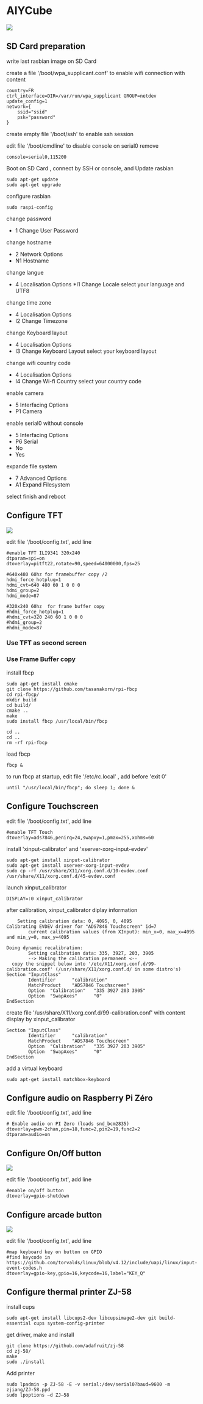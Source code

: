 # AIYCube

![](img/AIYCube.jpg)

## SD Card preparation

write last rasbian image on SD Card

create a file '/boot/wpa_supplicant.conf' to enable wifi connection
with content

    country=FR
    ctrl_interface=DIR=/var/run/wpa_supplicant GROUP=netdev
    update_config=1
    network={
        ssid="ssid"
        psk="password"
    }

create empty file '/boot/ssh' to enable ssh session

edit file '/boot/cmdline' to disable console on serial0
remove

    console=serial0,115200

Boot on SD Card , connect by SSH or console, and Update rasbian

    sudo apt-get update
    sudo apt-get upgrade
    
configure rasbian

    sudo raspi-config
change password    
* 1 Change User Password

change hostname  
* 2 Network Options
* N1 Hostname
  
change langue 
* 4 Localisation Options
*I1 Change Locale
select your language and UTF8 

change time zone
* 4 Localisation Options
* I2 Change Timezone

change Keyboard layout
* 4 Localisation Options
* I3 Change Keyboard Layout
select your keyboard layout

change wifi country code
* 4 Localisation Options
* I4 Change Wi-fi Country
select your country code

enable camera
* 5 Interfacing Options
* P1 Camera

enable serial0 without console
* 5 Interfacing Options
* P6 Serial
* No
* Yes
  
expande file system
* 7 Advanced Options
* A1 Expand Filesystem
  
select finish and reboot

## Configure TFT

![](img/TFT.PNG)

edit file '/boot/config.txt', add line

    #enable TFT ILI9341 320x240
    dtparam=spi=on
    dtoverlay=pitft22,rotate=90,speed=64000000,fps=25
    
    #640x480 60hz for framebuffer copy /2
    hdmi_force_hotplug=1
    hdmi_cvt=640 480 60 1 0 0 0
    hdmi_group=2
    hdmi_mode=87
    
    #320x240 60hz  for frame buffer copy
    #hdmi_force_hotplug=1
    #hdmi_cvt=320 240 60 1 0 0 0
    #hdmi_group=2
    #hdmi_mode=87

### Use TFT as second screen

### Use Frame Buffer copy
install fbcp

    sudo apt-get install cmake
    git clone https://github.com/tasanakorn/rpi-fbcp
    cd rpi-fbcp/
    mkdir build
    cd build/
    cmake ..
    make
    sudo install fbcp /usr/local/bin/fbcp
    
    cd ..
    cd ..
    rm -rf rpi-fbcp

load fbcp

    fbcp &
    
to run fbcp at startup, edit file '/etc/rc.local' , add before 'exit 0'

    until "/usr/local/bin/fbcp"; do sleep 1; done &

## Configure Touchscreen

edit file '/boot/config.txt', add line

    #enable TFT Touch
    dtoverlay=ads7846,penirq=24,swapxy=1,pmax=255,xohms=60
    
install 'xinput-calibrator' and 'xserver-xorg-input-evdev' 
    
    sudo apt-get install xinput-calibrator
    sudo apt-get install xserver-xorg-input-evdev
    sudo cp -rf /usr/share/X11/xorg.conf.d/10-evdev.conf /usr/share/X11/xorg.conf.d/45-evdev.conf

launch xinput_calibrator

    DISPLAY=:0 xinput_calibrator
    
after calibration, xinput_calibrator diplay information

        Setting calibration data: 0, 4095, 0, 4095
    Calibrating EVDEV driver for "ADS7846 Touchscreen" id=7
            current calibration values (from XInput): min_x=0, max_x=4095 and min_y=0, max_y=4095

    Doing dynamic recalibration:
            Setting calibration data: 335, 3927, 203, 3905
            --> Making the calibration permanent <--
      copy the snippet below into '/etc/X11/xorg.conf.d/99-calibration.conf' (/usr/share/X11/xorg.conf.d/ in some distro's)
    Section "InputClass"
            Identifier      "calibration"
            MatchProduct    "ADS7846 Touchscreen"
            Option  "Calibration"   "335 3927 203 3905"
            Option  "SwapAxes"      "0"
    EndSection

create file '/usr/share/X11/xorg.conf.d/99-calibration.conf' with content display by xinput_calibrator

    Section "InputClass"
            Identifier      "calibration"
            MatchProduct    "ADS7846 Touchscreen"
            Option  "Calibration"   "335 3927 203 3905"
            Option  "SwapAxes"      "0"
    EndSection

add a virtual keyboard

    sudo apt-get install matchbox-keyboard
 
## Configure audio on Raspberry Pi Zéro

edit file '/boot/config.txt', add line

    # Enable audio on PI Zero (loads snd_bcm2835)
    dtoverlay=pwm-2chan,pin=18,func=2,pin2=19,func2=2
    dtparam=audio=on

## Configure On/Off button

![](img/OnOffButton.PNG)

edit file '/boot/config.txt', add line
    
    #enable on/off button
    dtoverlay=gpio-shutdown

## Configure arcade button

![](img/ArcadeButton.PNG)

edit file '/boot/config.txt', add line
    
    #map keyboard key on button on GPIO
    #find keycode in https://github.com/torvalds/linux/blob/v4.12/include/uapi/linux/input-event-codes.h
    dtoverlay=gpio-key,gpio=16,keycode=16,label="KEY_Q"

## Configure thermal printer ZJ-58

install cups 

    sudo apt-get install libcups2-dev libcupsimage2-dev git build-essential cups system-config-printer

get driver, make and install

    git clone https://github.com/adafruit/zj-58
    cd zj-58/
    make
    sudo ./install
    
Add printer 

    sudo lpadmin -p ZJ-58 -E -v serial:/dev/serial0?baud=9600 -m zjiang/ZJ-58.ppd
    sudo lpoptions –d ZJ–58



    
    

